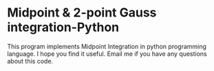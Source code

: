 # Midpoint & 2-point Gauss integration-Python
 This program implements Midpoint Integration in python programming language.  I hope you find it useful. Email me if you have any questions about this code.
